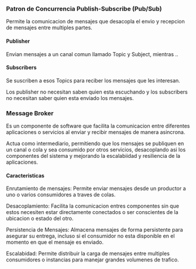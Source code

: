 ### Patron de Concurrencia Publish-Subscribe (Pub/Sub) 

Permite la comunicacion de mensajes que desacopla el 
envio y recepcion de mensajes entre multiples partes.

#### Publisher
Envian mensajes a un canal comun llamado
Topic y Subject, mientras ..

#### Subscribers
Se suscriben a esos Topics para reciber
los mensajes que les interesan.

Los publisher no necesitan saben quien esta escuchando
y los subscribers no necesitan saber quien esta enviado
los mensajes.


### Message Broker

Es un componente de software que facilita la comunicacion
entre diferentes aplicaciones o servicios al enviar y recibir
mensajes de manera asincrona.

Actua como intermediario, permitiendo que los mensajes se publiquen
en un canal o cola y sea consumido por otros servicios, desacoplando
asi los componentes del sistema y mejorando la escalabiidad y
resiliencia de la aplicaciones.

#### Caracteristicas

Enrutamiento de mensajes: Permite enviar mensajes desde un productor a uno
                         o varios consumidores a traves de colas.

Desacoplamiento:          Facilita la comunicacion entres componentes sin que
                          estos necesiten estar directamente conectados o ser
                          conscientes de la ubicacion o estado del otro.

Persistencia de Mensajes: Almacena mensajes de forma persistente para asegurar
                          su entrega, incluso si el consumidor no esta disponible
                          en el momento en que el mensaje es enviado.

Escalabidad:              Permite distribuir la carga de mensajes entre multiples
                          consumidores o instancias para manejar grandes volumenes
                          de trafico.
